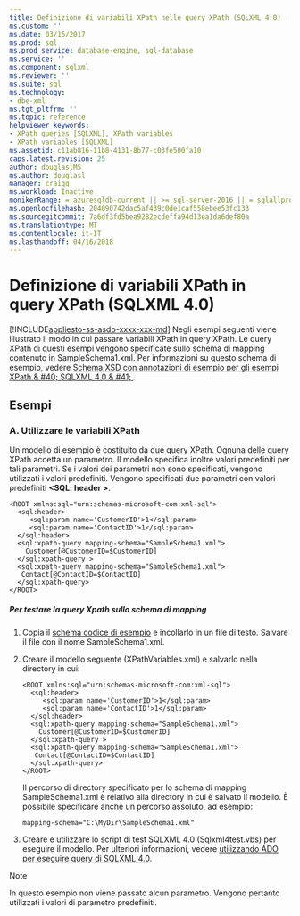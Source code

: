 ```yaml
---
title: Definizione di variabili XPath nelle query XPath (SQLXML 4.0) | Documenti Microsoft
ms.custom: ''
ms.date: 03/16/2017
ms.prod: sql
ms.prod_service: database-engine, sql-database
ms.service: ''
ms.component: sqlxml
ms.reviewer: ''
ms.suite: sql
ms.technology:
- dbe-xml
ms.tgt_pltfrm: ''
ms.topic: reference
helpviewer_keywords:
- XPath queries [SQLXML], XPath variables
- XPath variables [SQLXML]
ms.assetid: c11ab816-11b8-4131-8b77-c03fe500fa10
caps.latest.revision: 25
author: douglaslMS
ms.author: douglasl
manager: craigg
ms.workload: Inactive
monikerRange: = azuresqldb-current || >= sql-server-2016 || = sqlallproducts-allversions
ms.openlocfilehash: 204090742dac5af439c0de1caf558ebee53fc133
ms.sourcegitcommit: 7a6df3fd5bea9282ecdeffa94d13ea1da6def80a
ms.translationtype: MT
ms.contentlocale: it-IT
ms.lasthandoff: 04/16/2018
---
```

# <a name="specifying-xpath-variables-in-xpath-queries-sqlxml-40"></a>Definizione di variabili XPath in query XPath (SQLXML 4.0)
[!INCLUDE[appliesto-ss-asdb-xxxx-xxx-md](../../../includes/appliesto-ss-asdb-xxxx-xxx-md.md)]
  Negli esempi seguenti viene illustrato il modo in cui passare variabili XPath in query XPath. Le query XPath di questi esempi vengono specificate sullo schema di mapping contenuto in SampleSchema1.xml. Per informazioni su questo schema di esempio, vedere [Schema XSD con annotazioni di esempio per gli esempi XPath & #40; SQLXML 4.0 & #41; ](../../../relational-databases/sqlxml-annotated-xsd-schemas-xpath-queries/samples/sample-annotated-xsd-schema-for-xpath-examples-sqlxml-4-0.md).  
  
## <a name="examples"></a>Esempi  
  
### <a name="a-use-the-xpath-variables"></a>A. Utilizzare le variabili XPath  
 Un modello di esempio è costituito da due query XPath. Ognuna delle query XPath accetta un parametro. Il modello specifica inoltre valori predefiniti per tali parametri. Se i valori dei parametri non sono specificati, vengono utilizzati i valori predefiniti. Vengono specificati due parametri con valori predefiniti  **\<SQL: header >**.  
  
```  
<ROOT xmlns:sql="urn:schemas-microsoft-com:xml-sql">  
  <sql:header>  
     <sql:param name='CustomerID'>1</sql:param>  
     <sql:param name='ContactID'>1</sql:param>   
  </sql:header>  
  <sql:xpath-query mapping-schema="SampleSchema1.xml">  
    Customer[@CustomerID=$CustomerID]   
  </sql:xpath-query >  
  <sql:xpath-query mapping-schema="SampleSchema1.xml">  
   Contact[@ContactID=$ContactID]   
  </sql:xpath-query>  
</ROOT>  
```  
  
##### <a name="to-test-the-xpath-query-against-the-mapping-schema"></a>Per testare la query Xpath sullo schema di mapping  
  
1.  Copia il [schema codice di esempio](../../../relational-databases/sqlxml-annotated-xsd-schemas-xpath-queries/samples/sample-annotated-xsd-schema-for-xpath-examples-sqlxml-4-0.md) e incollarlo in un file di testo. Salvare il file con il nome SampleSchema1.xml.  
  
2.  Creare il modello seguente (XPathVariables.xml) e salvarlo nella directory in cui:  
  
    ```  
    <ROOT xmlns:sql="urn:schemas-microsoft-com:xml-sql">  
      <sql:header>  
         <sql:param name='CustomerID'>1</sql:param>  
         <sql:param name='ContactID'>1</sql:param>   
      </sql:header>  
      <sql:xpath-query mapping-schema="SampleSchema1.xml">  
        Customer[@CustomerID=$CustomerID]   
      </sql:xpath-query >  
      <sql:xpath-query mapping-schema="SampleSchema1.xml">  
       Contact[@ContactID=$ContactID]   
      </sql:xpath-query>  
    </ROOT>  
    ```  
  
     Il percorso di directory specificato per lo schema di mapping SampleSchema1.xml è relativo alla directory in cui è salvato il modello. È possibile specificare anche un percorso assoluto, ad esempio:  
  
    ```  
    mapping-schema="C:\MyDir\SampleSchema1.xml"  
    ```  
  
3.  Creare e utilizzare lo script di test SQLXML 4.0 (Sqlxml4test.vbs) per eseguire il modello. Per ulteriori informazioni, vedere [utilizzando ADO per eseguire query di SQLXML 4.0](../../../relational-databases/sqlxml/using-ado-to-execute-sqlxml-4-0-queries.md).  
  
> [!NOTE]  
>  In questo esempio non viene passato alcun parametro. Vengono pertanto utilizzati i valori di parametro predefiniti.  
  
  
